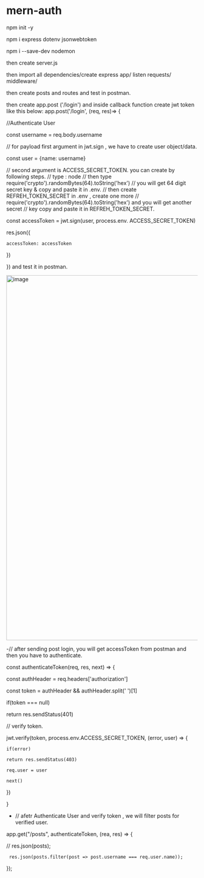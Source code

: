 # mern-auth

npm init -y

npm i express dotenv jsonwebtoken

npm i --save-dev nodemon

then create server.js

then import all dependencies/create express app/ listen requests/ middleware/

then create posts and routes and test in postman.

then create app.post ('/login') and inside callback function create jwt token like this below: app.post('/login', (req, res)=> {

  //Authenticate User
  
  const username = req.body.username
  
  // for payload first argument in jwt.sign , we have to create user object/data.
  
  const user = {name: username}
  
  // second argument is ACCESS_SECRET_TOKEN. you can create by following steps.
  // type : node
// then type require('crypto').randomBytes(64).toString('hex')
// you will get 64 digit secret key & copy and paste it in .env.
// then create REFREH_TOKEN_SECRET in .env , create one more
// require('crypto').randomBytes(64).toString('hex') and you will get another secret
// key copy and paste it in  REFREH_TOKEN_SECRET.

  const accessToken = jwt.sign(user, process.env. ACCESS_SECRET_TOKEN)
  
  res.json({
  
  
    accessToken: accessToken
  })
  
}) and test it in postman.

<img width="960" alt="image" src="https://github.com/Thein-Naing/mern-auth/assets/117463446/e01ffca4-c839-4a0f-aa73-d3042267f62e">


-// after sending post login, you will get accessToken from postman and then you have to authenticate.

const authenticateToken(req, res, next) => {

  const authHeader = req.headers['authorization']
  
  const token = authHeader && authHeader.split(' ')[1]
  
  if(token === null)
  
  return res.sendStatus(401)
  
  // verify token.
  
  jwt.verify(token, process.env.ACCESS_SECRET_TOKEN, (error, user) => {
  
    if(error)
    
    return res.sendStatus(403)

    req.user = user
    
    next()
    
  })

}

- // afetr Authenticate User and verify token , we will filter posts for verified user.
  
app.get("/posts", authenticateToken, (rea, res) => {

  // res.json(posts);
  
     res.json(posts.filter(post => post.username === req.user.name));

});
